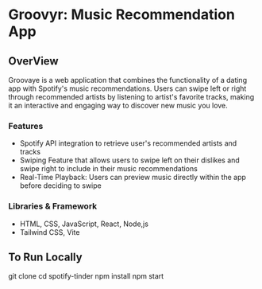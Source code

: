 # Groovyr: Music Recommendation App

## OverView

Groovaye is a web application that combines the functionality of a dating app with Spotify's music recommendations. Users can swipe left or right through recommended artists by listening to artist's favorite tracks, making it an interactive and engaging way to discover new music you love.

### Features

- Spotify API integration to retrieve user's recommended artists and tracks
- Swiping Feature that allows users to swipe left on their dislikes and swipe right to include in their music recommendations
- Real-Time Playback: Users can preview music directly within the app before deciding to swipe

### Libraries & Framework

- HTML, CSS, JavaScript, React, Node,js
- Tailwind CSS, Vite

## To Run Locally

git clone
cd spotify-tinder
npm install
npm start
